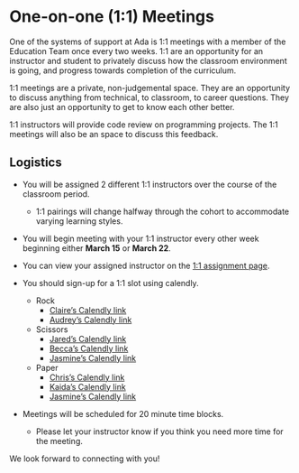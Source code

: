 # One-on-one (1:1) Meetings

One of the systems of support at Ada is 1:1 meetings with a member of the Education Team once every two weeks. 1:1 are an opportunity for an instructor and student to privately discuss how the classroom environment is going, and progress towards completion of the curriculum.

1:1 meetings are a private, non-judgemental space. They are an opportunity to discuss anything from technical, to classroom, to career questions. They are also just an opportunity to get to know each other better.

1:1 instructors will provide code review on programming projects.  The 1:1 meetings will also be an space to discuss this feedback.

## Logistics

- You will be assigned 2 different 1:1 instructors over the course of the classroom period.
    - 1:1 pairings will change halfway through the cohort to accommodate varying learning styles.

- You will begin meeting with your 1:1 instructor every other week beginning either **March 15** or **March 22**.
- You can view your assigned instructor on the [1:1 assignment page](https://airtable.com/shrTafDacj6yX8r1N).
- You should sign-up for a 1:1 slot using calendly.
    - Rock
        - [Claire’s Calendly link](https://calendly.com/claire-ada)
        - [Audrey’s Calendly link](https://calendly.com/audrey-at-ada)
    - Scissors
        - [Jared’s Calendly link](http://calendly.com/jared-at-ada)
        - [Becca’s Calendly link](https://calendly.com/becca-elenzil/1-1-with-becca)
        - [Jasmine’s Calendly link](http://calendly.com/jasmine-ada)
    - Paper
        - [Chris’s Calendly link](https://calendly.com/chris-at-ada/30min)
        - [Kaida’s Calendly link](https://calendly.com/kaida)
        - [Jasmine’s Calendly link](http://calendly.com/jasmine-ada)

- Meetings will be scheduled for 20 minute time blocks.
    - Please let your instructor know if you think you need more time for the meeting.

We look forward to connecting with you!